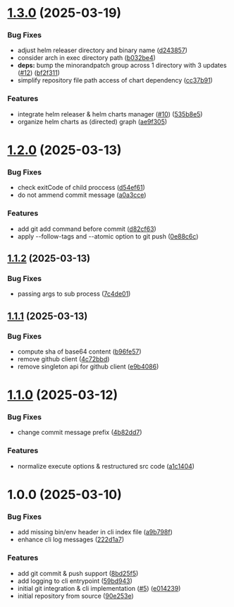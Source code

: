 # [1.3.0](https://github.com/tada5hi/hevi/compare/v1.2.0...v1.3.0) (2025-03-19)


### Bug Fixes

* adjust helm releaser directory and binary name ([d243857](https://github.com/tada5hi/hevi/commit/d2438574fe665a0dc2b62a069ee9cf7afb303e79))
* consider arch in exec directory path ([b032be4](https://github.com/tada5hi/hevi/commit/b032be4ea79b310e91b29726e85e220129c76f3a))
* **deps:** bump the minorandpatch group across 1 directory with 3 updates ([#12](https://github.com/tada5hi/hevi/issues/12)) ([bf2f311](https://github.com/tada5hi/hevi/commit/bf2f311e6895cb87d7321db9e441721e2870bbc6))
* simplify repository file path access of chart dependency ([cc37b91](https://github.com/tada5hi/hevi/commit/cc37b9108411f9de7722ac9176fcbe6c21518e95))


### Features

* integrate helm releaser & helm charts manager ([#10](https://github.com/tada5hi/hevi/issues/10)) ([535b8e5](https://github.com/tada5hi/hevi/commit/535b8e5966b314e32d4302703c59e8bc64a9749f))
* organize helm charts as (directed) graph ([ae9f305](https://github.com/tada5hi/hevi/commit/ae9f3056378eece3bab39416de71fbd992659f4a))

# [1.2.0](https://github.com/tada5hi/hevi/compare/v1.1.2...v1.2.0) (2025-03-13)


### Bug Fixes

* check exitCode of child proccess ([d54ef61](https://github.com/tada5hi/hevi/commit/d54ef611fb8ead29fb156e91bbe094a10cb6694e))
* do not ammend commit message ([a0a3cce](https://github.com/tada5hi/hevi/commit/a0a3cce8166175b80a92bbc9bebe0a62f6f97d52))


### Features

* add git add command before commit ([d82cf63](https://github.com/tada5hi/hevi/commit/d82cf63f0c97fee749cd08cdaae7462f063936b0))
* apply --follow-tags and --atomic option to git push ([0e88c6c](https://github.com/tada5hi/hevi/commit/0e88c6c9dff89c63c4a0322429b6640e617320c2))

## [1.1.2](https://github.com/tada5hi/hevi/compare/v1.1.1...v1.1.2) (2025-03-13)


### Bug Fixes

* passing args to sub process ([7c4de01](https://github.com/tada5hi/hevi/commit/7c4de014ec7e6808fa0242e7b1e50183a6ee7c8e))

## [1.1.1](https://github.com/tada5hi/hevi/compare/v1.1.0...v1.1.1) (2025-03-13)


### Bug Fixes

* compute sha of base64 content ([b96fe57](https://github.com/tada5hi/hevi/commit/b96fe57ae0f507264e990b30c44cbb81dc30d096))
* remove github client ([4c72bbd](https://github.com/tada5hi/hevi/commit/4c72bbdef0b747be34bf07849a0bb28b64e02f00))
* remove singleton api for github client ([e9b4086](https://github.com/tada5hi/hevi/commit/e9b4086abb5d5f35e87209267f0e2b4c3e94b2cf))

# [1.1.0](https://github.com/tada5hi/hevi/compare/v1.0.0...v1.1.0) (2025-03-12)


### Bug Fixes

* change commit message prefix ([4b82dd7](https://github.com/tada5hi/hevi/commit/4b82dd75000c46ba95a34d470999d10a9efb78b5))


### Features

* normalize execute options & restructured src code ([a1c1404](https://github.com/tada5hi/hevi/commit/a1c14040f2fed590d56b7cfa95b220368b9681a1))

# 1.0.0 (2025-03-10)


### Bug Fixes

* add missing bin/env header in cli index file ([a9b798f](https://github.com/tada5hi/hevi/commit/a9b798f9e72efe8f6ce4de134fa855a0e57fed82))
* enhance cli log messages ([222d1a7](https://github.com/tada5hi/hevi/commit/222d1a7923e6d878d206af70982ba5f3b38f0b76))


### Features

* add git commit & push support ([8bd25f5](https://github.com/tada5hi/hevi/commit/8bd25f5e800e8f08775e2f398d7a45e68112b598))
* add logging to cli entrypoint ([59bd943](https://github.com/tada5hi/hevi/commit/59bd9433b0ce7ab3f88822cb5e85b688279d1ae8))
* initial git integration & cli implementation ([#5](https://github.com/tada5hi/hevi/issues/5)) ([e014239](https://github.com/tada5hi/hevi/commit/e0142390c9790f5ac43598e387091dcf975cc67a))
* initial repository from source ([90e253e](https://github.com/tada5hi/hevi/commit/90e253e32b5215b24705e46d010f0b5695193e13))
